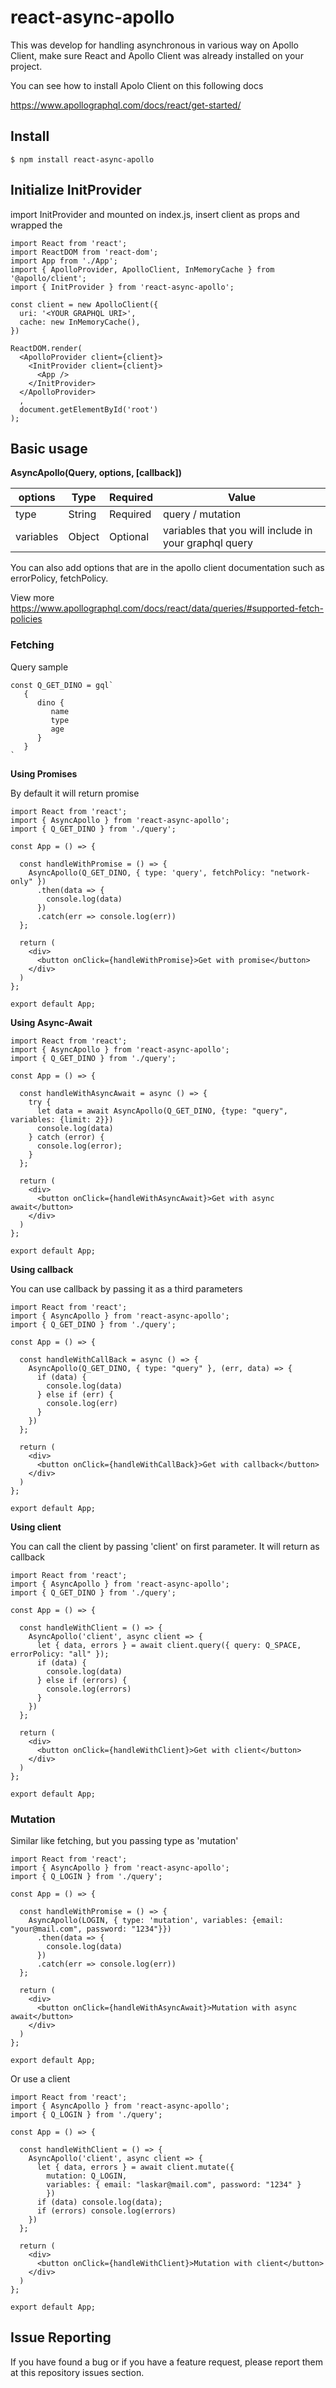 # react-async-apollo

This was develop for handling asynchronous in various way on Apollo Client, make sure React and Apollo Client was already installed on your project.

You can see how to install Apolo Client on this following docs 

https://www.apollographql.com/docs/react/get-started/

## Install

```
$ npm install react-async-apollo
```



## **Initialize InitProvider**

import InitProvider and mounted on index.js, insert client as props and wrapped the <App/>

```
import React from 'react';
import ReactDOM from 'react-dom';
import App from './App';
import { ApolloProvider, ApolloClient, InMemoryCache } from '@apollo/client';
import { InitProvider } from 'react-async-apollo';

const client = new ApolloClient({
  uri: '<YOUR GRAPHQL URI>',
  cache: new InMemoryCache(),
})

ReactDOM.render(
  <ApolloProvider client={client}>
    <InitProvider client={client}>
      <App />
    </InitProvider>
  </ApolloProvider>
  ,
  document.getElementById('root')
);
```



## Basic usage

**AsyncApollo(Query, options, [callback])**

| options   | Type   | Required | Value                                                 |
| --------- | ------ | -------- | ----------------------------------------------------- |
| type      | String | Required | query / mutation                                      |
| variables | Object | Optional | variables that you will include in your graphql query |

You can also add options that are in the apollo client documentation such as errorPolicy, fetchPolicy.

View more https://www.apollographql.com/docs/react/data/queries/#supported-fetch-policies

### Fetching

Query sample

```
const Q_GET_DINO = gql`
   {
      dino {
         name
         type
         age
      }
   }
` 
```

**Using Promises**

By default it will return promise

```
import React from 'react';
import { AsyncApollo } from 'react-async-apollo';
import { Q_GET_DINO } from './query';

const App = () => {

  const handleWithPromise = () => {
    AsyncApollo(Q_GET_DINO, { type: 'query', fetchPolicy: "network-only" })
      .then(data => {
        console.log(data)
      })
      .catch(err => console.log(err))
  };
  
  return (
    <div>
      <button onClick={handleWithPromise}>Get with promise</button>
    </div>
  )
};

export default App;
```

**Using Async-Await**

```
import React from 'react';
import { AsyncApollo } from 'react-async-apollo';
import { Q_GET_DINO } from './query';

const App = () => {

  const handleWithAsyncAwait = async () => {
    try {
      let data = await AsyncApollo(Q_GET_DINO, {type: "query", variables: {limit: 2}})
      console.log(data)
    } catch (error) {
      console.log(error);
    }
  };

  return (
    <div>
      <button onClick={handleWithAsyncAwait}>Get with async await</button>
    </div>
  )
};

export default App;
```

**Using callback**

You can use callback by passing it as a third parameters

```
import React from 'react';
import { AsyncApollo } from 'react-async-apollo';
import { Q_GET_DINO } from './query';

const App = () => {

  const handleWithCallBack = async () => {
    AsyncApollo(Q_GET_DINO, { type: "query" }, (err, data) => {
      if (data) {
        console.log(data)
      } else if (err) {
        console.log(err)
      }
    })
  };

  return (
    <div>
      <button onClick={handleWithCallBack}>Get with callback</button>
    </div>
  )
};

export default App;
```

**Using client** 

You can call the client by passing 'client' on first parameter. It will return as callback

```
import React from 'react';
import { AsyncApollo } from 'react-async-apollo';
import { Q_GET_DINO } from './query';

const App = () => {

  const handleWithClient = () => {
    AsyncApollo('client', async client => {
      let { data, errors } = await client.query({ query: Q_SPACE, errorPolicy: "all" });
      if (data) {
        console.log(data)
      } else if (errors) {
        console.log(errors)
      }
    })
  };

  return (
    <div>
      <button onClick={handleWithClient}>Get with client</button>
    </div>
  )
};

export default App;
```



### Mutation

Similar like fetching, but you passing type as 'mutation'

```
import React from 'react';
import { AsyncApollo } from 'react-async-apollo';
import { Q_LOGIN } from './query';

const App = () => {

  const handleWithPromise = () => {
    AsyncApollo(LOGIN, { type: 'mutation', variables: {email: "your@mail.com", password: "1234"}})
      .then(data => {
        console.log(data)
      })
      .catch(err => console.log(err))
  };
  
  return (
    <div>
      <button onClick={handleWithAsyncAwait}>Mutation with async await</button>
    </div>
  )
};

export default App;
```

Or use a client

```
import React from 'react';
import { AsyncApollo } from 'react-async-apollo';
import { Q_LOGIN } from './query';

const App = () => {

  const handleWithClient = () => {
    AsyncApollo('client', async client => {
      let { data, errors } = await client.mutate({ 
      	mutation: Q_LOGIN, 
      	variables: { email: "laskar@mail.com", password: "1234" } 
      	})
      if (data) console.log(data);
      if (errors) console.log(errors)
    })
  };
  
  return (
    <div>
      <button onClick={handleWithClient}>Mutation with client</button>
    </div>
  )
};

export default App;
```



## Issue Reporting

If you have found a bug or if you have a feature request, please report them at this repository issues section.




